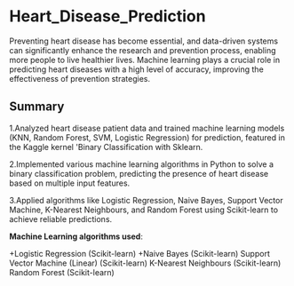 # Heart_Disease_Prediction

Preventing heart disease has become essential, and data-driven systems can significantly enhance the research and prevention process, enabling more people to live healthier lives. Machine learning plays a crucial role in predicting heart diseases with a high level of accuracy, improving the effectiveness of prevention strategies.

## Summary

1.Analyzed heart disease patient data and trained machine learning models (KNN, Random Forest, SVM, Logistic Regression) for prediction, featured in the Kaggle kernel 'Binary Classification with Sklearn.

2.Implemented various machine learning algorithms in Python to solve a binary classification problem, predicting the presence of heart disease based on multiple input features.  

3.Applied algorithms like Logistic Regression, Naive Bayes, Support Vector Machine, K-Nearest Neighbours, and Random Forest using Scikit-learn to achieve reliable predictions.

**Machine Learning algorithms used**:

+Logistic Regression (Scikit-learn)
+Naive Bayes (Scikit-learn)
Support Vector Machine (Linear) (Scikit-learn)
K-Nearest Neighbours (Scikit-learn)
Random Forest (Scikit-learn)

